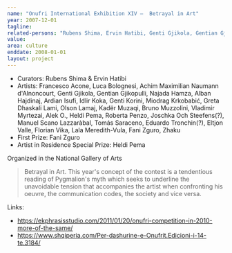 ```yaml
---
name: "Onufri International Exhibition XIV –  Betrayal in Art"
year: 2007-12-01
tagline:
related-persons: "Rubens Shima, Ervin Hatibi, Genti Gjikola, Gentian Gjikopulli, Alban Hajdinaj, Ardian Isufi, Genti Korini, Olson Lamaj, Kadër Muzaqi, Vladimir Myrtezai, Heldi Pema, Lala Meredith-Vula, Fani Zguro, Eltjon Valle, Francesco Acone, Luca Bolognesi, Achim Maximilian Naumann d'Alnoncourt, Najada Hamza, Idlir Koka, Miodrag Krkobabić, Greta Dhaskali Lami, Bruno Muzzolini, Roberta Penzo, Manuel Scano Lazzaràbal, Tomás Saraceno, Florian Vika, Zhaku, Alek O"
value:
area: culture
enddate: 2008-01-01
layout: project
---
```

* Curators: Rubens Shima & Ervin Hatibi
* Artists: Francesco Acone, Luca Bolognesi, Achim Maximilian Naumann d'Alnoncourt, Genti Gjikola, Gentian Gjikopulli, Najada Hamza, Alban Hajdinaj, Ardian Isufi, Idlir Koka, Genti Korini, Miodrag Krkobabić, Greta Dhaskali Lami, Olson Lamaj, Kadër Muzaqi, Bruno Muzzolini, Vladimir Myrtezai, Alek O., Heldi Pema, Roberta Penzo, Joschka Och Steefens(?), Manuel Scano Lazzaràbal, Tomás Saraceno, Eduardo Tronchin(?), Eltjon Valle, Florian Vika, Lala Meredith-Vula, Fani Zguro, Zhaku
* First Prize: Fani Zguro
* Artist in Residence Special Prize: Heldi Pema

Organized in the National Gallery of Arts
> Betrayal in Art. This year's concept of the contest is a tendentious reading of Pygmalion's myth which seeks to underline the unavoidable tension that accompanies the artist when confronting his oeuvre, the communication codes, the society and vice versa.

Links:
* <https://ekphrasisstudio.com/2011/01/20/onufri-competition-in-2010-more-of-the-same/>
* <https://www.shqiperia.com/Per-dashurine-e-Onufrit.Edicioni-i-14-te.3184/>
